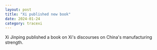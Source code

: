 ```yaml
---
layout: post
title: "Xi published new book"
date: 2024-01-24
category: tracexi
---
```


Xi Jinping published a book on Xi's discourses on China's manufacturing strength.

